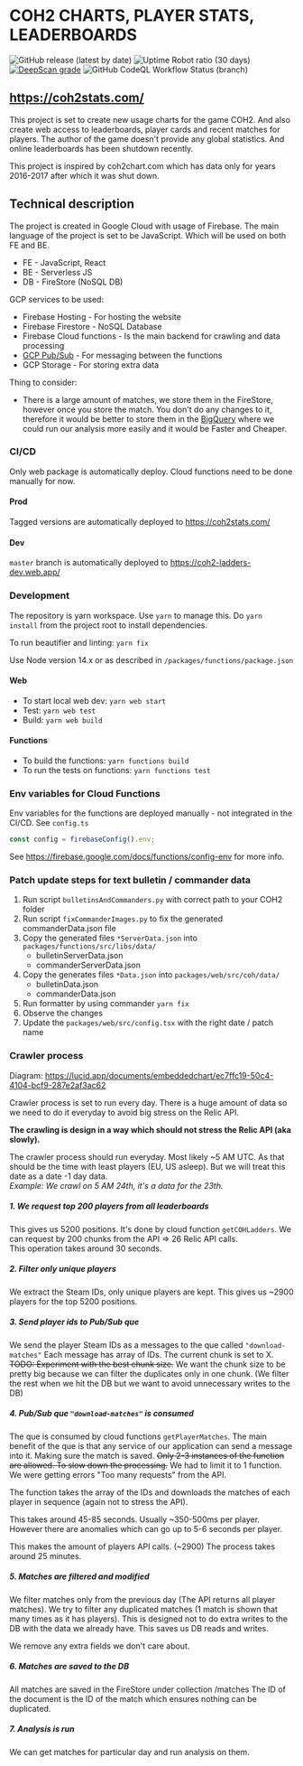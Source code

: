 # COH2 CHARTS, PLAYER STATS, LEADERBOARDS

![GitHub release (latest by date)](https://img.shields.io/github/v/release/petrvecera/coh2ladders)
![Uptime Robot ratio (30 days)](https://img.shields.io/uptimerobot/ratio/m788579058-010f84f8b7e284e354b0946c?label=uptime%2030%20days)
[![DeepScan grade](https://deepscan.io/api/teams/15780/projects/19027/branches/481420/badge/grade.svg)](https://deepscan.io/dashboard#view=project&tid=15780&pid=19027&bid=481420)
![GitHub CodeQL Workflow Status (branch)](https://img.shields.io/github/workflow/status/petrvecera/coh2ladders/CodeQL/master?label=CodeQL)

## https://coh2stats.com/

This project is set to create new usage charts for the game COH2.
And also create web access to leaderboards, player cards and recent matches for players.
The author of the game doesn't provide any global statistics. And online leaderboards has been shutdown recently.

This project is inspired by coh2chart.com which has data
only for years 2016-2017 after which it was shut down.

## Technical description

The project is created in Google Cloud with usage of Firebase.
The main language of the project is set to be JavaScript. Which will
be used on both FE and BE.

- FE - JavaScript, React
- BE - Serverless JS
- DB - FireStore (NoSQL DB)

GCP services to be used:

- Firebase Hosting - For hosting the website
- Firebase Firestore - NoSQL Database
- Firebase Cloud functions - Is the main backend for crawling and data processing
- [GCP Pub/Sub](https://cloud.google.com/pubsub/docs/overview) - For messaging between the functions
- GCP Storage - For storing extra data

Thing to consider:

- There is a large amount of matches, we store them in the FireStore, however
  once you store the match. You don't do any changes to it, therefore it would be
  better to store them in the [BigQuery](https://cloud.google.com/bigquery/) where
  we could run our analysis more easily and it would be Faster and Cheaper.

### CI/CD

Only web package is automatically deploy. Cloud functions
need to be done manually for now.

#### Prod

Tagged versions are automatically deployed to https://coh2stats.com/

#### Dev

`master` branch is automatically deployed to https://coh2-ladders-dev.web.app/

### Development

The repository is yarn workspace. Use `yarn` to manage this.
Do `yarn install` from the project root to install dependencies.

To run beautifier and linting:
`yarn fix`

Use Node version 14.x or as described in `/packages/functions/package.json`

#### Web

- To start local web dev: `yarn web start`
- Test: `yarn web test`
- Build: `yarn web build`

#### Functions

- To build the functions:
  `yarn functions build`
- To run the tests on functions:
  `yarn functions test`

### Env variables for Cloud Functions

Env variables for the functions are deployed manually - not integrated in the CI/CD.
See `config.ts`

```javascript
const config = firebaseConfig().env;
```

See https://firebase.google.com/docs/functions/config-env for more info.

### Patch update steps for text bulletin / commander data

1. Run script `bulletinsAndCommanders.py` with correct path to your COH2 folder
2. Run script `fixCommanderImages.py` to fix the generated commanderData.json file
3. Copy the generated files `*ServerData.json` into `packages/functions/src/libs/data/`
   - bulletinServerData.json
   - commanderServerData.json
4. Copy the generates files `*Data.json` into `packages/web/src/coh/data/`
   - bulletinData.json
   - commanderData.json
5. Run formatter by using commander `yarn fix`
6. Observe the changes
7. Update the `packages/web/src/config.tsx` with the right date / patch name

### Crawler process

Diagram:
https://lucid.app/documents/embeddedchart/ec7ffc19-50c4-4104-bcf9-287e2af3ac62

Crawler process is set to run every day. There is a huge amount of data
so we need to do it everyday to avoid big stress on the Relic API.

**The crawling is design in a way which should not stress the Relic API (aka
slowly).**

The crawler process should run everyday. Most likely ~5 AM UTC. As that
should be the time with least players (EU, US asleep). But we will treat
this date as a date -1 day data.  
 _Example: We crawl on 5 AM 24th, it's a data for the 23th._

##### 1. We request top 200 players from all leaderboards

This gives us 5200 positions. It's done by cloud function `getCOHLadders`.
We can request by 200 chunks from the API => 26 Relic API calls.  
This operation takes around 30 seconds.

##### 2. Filter only unique players

We extract the Steam IDs, only unique players are kept.
This gives us ~2900 players for the top 5200 positions.

##### 3. Send player ids to Pub/Sub que

We send the player Steam IDs as a messages to the que called `"download-matches"`
Each message has array of IDs. The current chunk is set to X.
~~TODO: Experiment with the best chunk size.~~ We want the chunk size
to be pretty big because we can filter the duplicates only in
one chunk. (We filter the rest when we hit the DB but we want to
avoid unnecessary writes to the DB)

##### 4. Pub/Sub que `"download-matches"` is consumed

The que is consumed by cloud functions `getPlayerMatches`.
The main benefit of the que is that any service of our application
can send a message into it. Making sure the match is saved.
~~Only 2-3 instances of the function are allowed. To slow down the processing.~~
We had to limit it to 1 function. We were getting errors "Too many requests"
from the API.

The function takes the array of the IDs and downloads the matches
of each player in sequence (again not to stress the API).

This takes around 45-85 seconds. Usually ~350-500ms per player. However
there are anomalies which can go up to 5-6 seconds per player.

This makes the amount of players API calls. (~2900)
The process takes around 25 minutes.

##### 5. Matches are filtered and modified

We filter matches only from the previous day (The API returns all player matches).
We try to filter any duplicated matches (1 match is shown that many times as it has players).
This is designed not to do extra writes to the DB with the data we already have.
This saves us DB reads and writes.

We remove any extra fields we don't care about.

##### 6. Matches are saved to the DB

All matches are saved in the FireStore under collection /matches
The ID of the document is the ID of the match which ensures nothing
can be duplicated.

##### 7. Analysis is run

We can get matches for particular day and run analysis on them.
